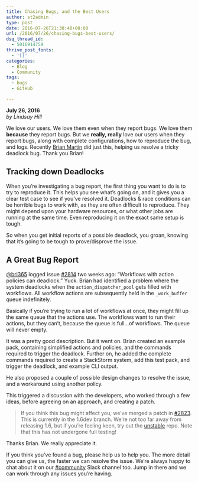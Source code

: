 ```yaml
---
title: Chasing Bugs, and the Best Users
author: st2admin
type: post
date: 2016-07-26T21:30:40+00:00
url: /2016/07/26/chasing-bugs-best-users/
dsq_thread_id:
  - 5016914759
thrive_post_fonts:
  - '[]'
categories:
  - Blog
  - Community
tags:
  - bugs
  - GitHub

---
```

**July 26, 2016**  
_by Lindsay Hill_

We love our users. We love them even when they report bugs. We love them **because** they report bugs. But we **really, really** love our users when they report bugs, along with complete configurations, how to reproduce the bug, and logs. Recently [Brian Martin][1] did just this, helping us resolve a tricky deadlock bug. Thank you Brian!

## Tracking down Deadlocks

When you&#8217;re investigating a bug report, the first thing you want to do is to try to reproduce it. This helps you see what&#8217;s going on, and it gives you a clear test case to see if you&#8217;ve resolved it. Deadlocks & race conditions can be horrible bugs to work with, as they are often difficult to reproduce. They might depend upon your hardware resources, or what other jobs are running at the same time. Even reproducing it on the exact same setup is tough.

<!--more-->

So when you get initial reports of a possible deadlock, you groan, knowing that it&#8217;s going to be tough to prove/disprove the issue.

## A Great Bug Report

[@bri365][1] logged issue [#2814][2] two weeks ago: &#8220;Workflows with action policies can deadlock.&#8221; Yuck. Brian had identified a problem where the system deadlocks when the `action_dispatcher_pool` gets filled with workflows. All workflow actions are subsequently held in the `_work_buffer` queue indefinitely.

Basically if you&#8217;re trying to run a lot of workflows at once, they might fill up the same queue that the actions use. The workflows want to run their actions, but they can&#8217;t, because the queue is full&#8230;of workflows. The queue will never empty.

It was a pretty good description. But it went on. Brian created an example pack, containing simplified actions and policies, and the commands required to trigger the deadlock. Further on, he added the complete commands required to create a StackStorm system, add this test pack, and trigger the deadlock, and example CLI output.

He also proposed a couple of possible design changes to resolve the issue, and a workaround using another policy.

This triggered a discussion with the developers, who worked through a few ideas, before agreeing on an approach, and creating a patch.

> If you think this bug might affect you, we&#8217;ve merged a patch in [#2823][3]. This is currently in the 1.6dev branch. We&#8217;re not too far away from releasing 1.6, but if you&#8217;re feeling keen, try out the [unstable][4] repo. Note that this has not undergone full testing! 

Thanks Brian. We really appreciate it.

If you think you&#8217;ve found a bug, please help us to help you. The more detail you can give us, the faster we can resolve the issue. We&#8217;re always happy to chat about it on our [#community][5] Slack channel too. Jump in there and we can work through any issues you&#8217;re having.

 [1]: https://github.com/bri365
 [2]: https://github.com/StackStorm/st2/issues/2814
 [3]: https://github.com/StackStorm/st2/pull/2823
 [4]: https://packagecloud.io/StackStorm/unstable/install
 [5]: http://stackstorm.com/community-signup